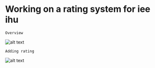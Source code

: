 # Working on a rating system for iee ihu
```
Overview
```
![alt text](https://raw.githubusercontent.com/vagmark30/CourseAndProfsRatingSystem/main/imgs/overview.png)

```
Adding rating
```
![alt text](https://raw.githubusercontent.com/vagmark30/CourseAndProfsRatingSystem/main/imgs/add.png)
